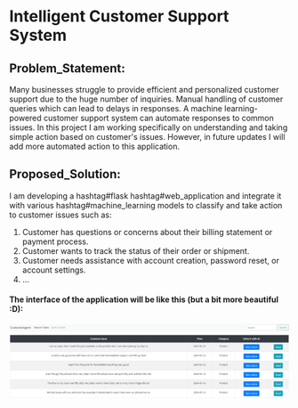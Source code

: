 # Intelligent Customer Support System


## Problem_Statement:
Many businesses struggle to provide efficient and personalized customer support due to the huge number of inquiries. Manual handling of customer queries which can lead to delays in responses. A machine learning-powered customer support system can automate responses to common issues. In this project I am working specifically on understanding and taking simple action based on customer's issues. However, in future updates I will add more automated action to this application.

## Proposed_Solution:
I am developing a hashtag#flask hashtag#web_application and integrate it with various hashtag#machine_learning models to classify and take action to customer issues such as:
1. Customer has questions or concerns about their billing statement or payment process.
2. Customer wants to track the status of their order or shipment.
3. Customer needs assistance with account creation, password reset, or account settings.
4. ...
#### The interface of the application will be like this (but a bit more beautiful :D):

<img src="overview3.png">

